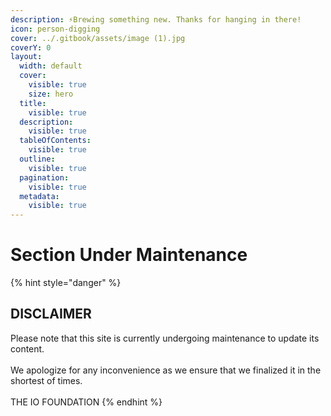 ```yaml
---
description: ⚡Brewing something new. Thanks for hanging in there!
icon: person-digging
cover: ../.gitbook/assets/image (1).jpg
coverY: 0
layout:
  width: default
  cover:
    visible: true
    size: hero
  title:
    visible: true
  description:
    visible: true
  tableOfContents:
    visible: true
  outline:
    visible: true
  pagination:
    visible: true
  metadata:
    visible: true
---
```


# Section Under Maintenance

{% hint style="danger" %}
## DISCLAIMER

Please note that this site is currently undergoing maintenance to update its content.\
\
We apologize for any inconvenience as we ensure that we finalized it in the shortest of times.\
\
THE IO FOUNDATION
{% endhint %}

